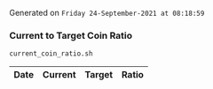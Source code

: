 Generated on `Friday 24-September-2021 at 08:18:59`

### Current to Target Coin Ratio
`current_coin_ratio.sh`

Date|Current|Target|Ratio
---|---|---|---
